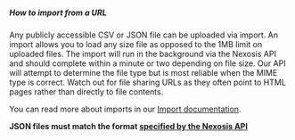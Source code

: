 ##### How to import from a URL
Any publicly accessible CSV or JSON file can be uploaded via import. An import allows you to load any size file as opposed to the 1MB limit on uploaded files. The import will run in the background via the Nexosis API and should complete within a minute or two depending on file size. Our API will attempt to determine the file type but is most reliable when the MIME type is correct. Watch out for file sharing URLs as they often point to HTML pages rather than directly to file contents.

You can read more about imports in our <a href="http://docs.nexosis.com/guides/importing-data#importing-by-url" target="_blank">Import documentation</a>.

**JSON files must match the format <a href="https://developers.nexosis.com/docs/services/98847a3fbbe64f73aa959d3cededb3af/operations/datasets-add-data" target="_blank">specified by the Nexosis API</a>**